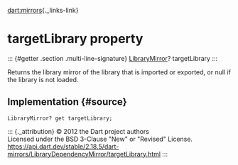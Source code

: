 [dart:mirrors](../../dart-mirrors/dart-mirrors-library){._links-link}

targetLibrary property
======================

::: {#getter .section .multi-line-signature}
[LibraryMirror](../librarymirror-class)? targetLibrary
:::

Returns the library mirror of the library that is imported or exported,
or null if the library is not loaded.

Implementation {#source}
--------------

``` {.language-dart data-language="dart"}
LibraryMirror? get targetLibrary;
```

::: {._attribution}
© 2012 the Dart project authors\
Licensed under the BSD 3-Clause \"New\" or \"Revised\" License.\
<https://api.dart.dev/stable/2.18.5/dart-mirrors/LibraryDependencyMirror/targetLibrary.html>
:::
